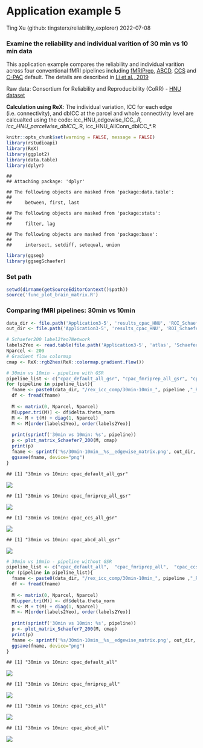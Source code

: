Application example 5
================
Ting Xu (github: tingsterx/reliability_explorer)
2022-07-08

### Examine the reliability and individual varition of 30 min vs 10 min data

This application example compares the reliability and individual
varition across four conventional fMRI pipelines including
[fMRIPrep](https://fmriprep.org/en/stable/),
[ABCD](https://www.biorxiv.org/content/10.1101/2021.07.09.451638v1),
[CCS](https://www.sciencedirect.com/science/article/abs/pii/S2095927316305394)
and [C-PAC](https://fcp-indi.github.io/docs/latest/user/index) default.
The details are described in [Li et al.,
2019](https://www.biorxiv.org/content/10.1101/2021.12.01.470790v1)

Raw data: Consortium for Reliability and Reproducibility (CoRR) - [HNU
dataset](http://fcon_1000.projects.nitrc.org/indi/CoRR/html/hnu_1.html)

**Calculation using ReX**: The individual variation, ICC for each edge
(i.e. connectivity), and dbICC at the parcel and whole connectivity
level are calcualted using the code: icc_HNU_edgewise_ICC\_*.R,
icc_HNU_parcelwise_dbICC\_*.R, icc_HNU_AllConn_dbICC\_\*.R

``` r
knitr::opts_chunk$set(warning = FALSE, message = FALSE) 
library(rstudioapi)
library(ReX)
library(ggplot2)
library(data.table)
library(dplyr)
```

    ## 
    ## Attaching package: 'dplyr'

    ## The following objects are masked from 'package:data.table':
    ## 
    ##     between, first, last

    ## The following objects are masked from 'package:stats':
    ## 
    ##     filter, lag

    ## The following objects are masked from 'package:base':
    ## 
    ##     intersect, setdiff, setequal, union

``` r
library(ggseg)
library(ggsegSchaefer)
```

### Set path

``` r
setwd(dirname(getSourceEditorContext()$path))
source('func_plot_brain_matrix.R')
```

### Comparing fMRI pipelines: 30min vs 10min

``` r
data_dir <- file.path('Application3-5', 'results_cpac_HNU', 'ROI_Schaefer200')
out_dir <- file.path('Application3-5', 'results_cpac_HNU', 'ROI_Schaefer200', 'rex_icc_comp_matrix')

# Schaefer200 label2Yeo7Network
labels2Yeo <- read.table(file.path('Application3-5', 'atlas', 'Schaefer2018_200Parcels_7Networks_labels_MatchedTo_ggseg.txt'), header=TRUE)$Yeo
Nparcel <- 200
# Gradient flow colormap
cmap <- ReX::rgb2hex(ReX::colormap.gradient.flow())

# 30min vs 10min - pipeline with GSR
pipeline_list <- c("cpac_default_all_gsr", "cpac_fmriprep_all_gsr", "cpac_ccs_all_gsr", "cpac_abcd_all_gsr")
for (pipeline in pipeline_list){
  fname <- paste0(data_dir, "/rex_icc_comp/30min-10min_", pipeline ,"_ReX_CompareICC_Results.csv")
  df <- fread(fname)
  
  M <- matrix(0, Nparcel, Nparcel)
  M[upper.tri(M)] <- df$delta.theta_norm
  M <- M + t(M) + diag(1, Nparcel)
  M <- M[order(labels2Yeo), order(labels2Yeo)]
  
  print(sprintf('30min vs 10min: %s', pipeline))
  p <- plot_matrix_Schaefer7_200(M, cmap)
  print(p)
  fname <- sprintf('%s/30min-10min__%s__edgewise_matrix.png', out_dir, pipeline)
  ggsave(fname, device="png")
}
```

    ## [1] "30min vs 10min: cpac_default_all_gsr"

![](Application5_plot_edgewise_files/figure-gfm/unnamed-chunk-1-1.png)<!-- -->

    ## [1] "30min vs 10min: cpac_fmriprep_all_gsr"

![](Application5_plot_edgewise_files/figure-gfm/unnamed-chunk-1-2.png)<!-- -->

    ## [1] "30min vs 10min: cpac_ccs_all_gsr"

![](Application5_plot_edgewise_files/figure-gfm/unnamed-chunk-1-3.png)<!-- -->

    ## [1] "30min vs 10min: cpac_abcd_all_gsr"

![](Application5_plot_edgewise_files/figure-gfm/unnamed-chunk-1-4.png)<!-- -->

``` r
# 30min vs 10min - pipeline without GSR
pipeline_list <- c("cpac_default_all",  "cpac_fmriprep_all",  "cpac_ccs_all", "cpac_abcd_all")
for (pipeline in pipeline_list){
  fname <- paste0(data_dir, "/rex_icc_comp/30min-10min_", pipeline ,"_ReX_CompareICC_Results.csv")
  df <- fread(fname)
  
  M <- matrix(0, Nparcel, Nparcel)
  M[upper.tri(M)] <- df$delta.theta_norm
  M <- M + t(M) + diag(1, Nparcel)
  M <- M[order(labels2Yeo), order(labels2Yeo)]
  
  print(sprintf('30min vs 10min: %s', pipeline))
  p <- plot_matrix_Schaefer7_200(M, cmap)
  print(p)
  fname <- sprintf('%s/30min-10min__%s__edgewise_matrix.png', out_dir, pipeline)
  ggsave(fname, device="png")
}
```

    ## [1] "30min vs 10min: cpac_default_all"

![](Application5_plot_edgewise_files/figure-gfm/unnamed-chunk-1-5.png)<!-- -->

    ## [1] "30min vs 10min: cpac_fmriprep_all"

![](Application5_plot_edgewise_files/figure-gfm/unnamed-chunk-1-6.png)<!-- -->

    ## [1] "30min vs 10min: cpac_ccs_all"

![](Application5_plot_edgewise_files/figure-gfm/unnamed-chunk-1-7.png)<!-- -->

    ## [1] "30min vs 10min: cpac_abcd_all"

![](Application5_plot_edgewise_files/figure-gfm/unnamed-chunk-1-8.png)<!-- -->
